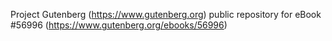 Project Gutenberg (https://www.gutenberg.org) public repository for
eBook #56996 (https://www.gutenberg.org/ebooks/56996)
